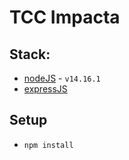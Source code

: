 # TCC Impacta

## Stack:

- [nodeJS](https://nodejs.org/en/) - `v14.16.1`
- [expressJS](https://expressjs.com/)

## Setup

- `npm install`
